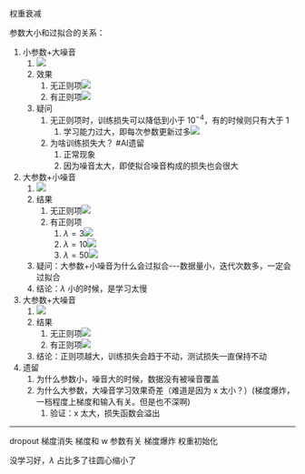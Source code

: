 权重衰减

参数大小和过拟合的关系：
1. 小参数+大噪音
	1. ![](附件/Pasted%20image%2020230424084001.png)
	2. 效果
		1. 无正则项![](附件/Pasted%20image%2020230424084341.png)
		2. 有正则项![](附件/Pasted%20image%2020230424084350.png)
	3. 疑问
		1. 无正则项时，训练损失可以降低到小于 $10^{-4}$，有的时候则只有大于 1
			1. 学习能力过大，即每次参数更新过多![](附件/Pasted%20image%2020230424091847.png)
		2. 为啥训练损失大？ #AI遗留 
			1. 正常现象
			2. 因为噪音太大，即使拟合噪音构成的损失也会很大
2. 大参数+小噪音
	1. ![](附件/Pasted%20image%2020230424092611.png)
	2. 结果
		1. 无正则项![](附件/Pasted%20image%2020230424092637.png)
		2. 有正则项
			1. $\lambda=3$![](附件/Pasted%20image%2020230424092812.png)
			2. $\lambda=10$![](附件/Pasted%20image%2020230424092833.png)
			3. $\lambda=50$![](附件/Pasted%20image%2020230424092850.png)
	3. 疑问：大参数+小噪音为什么会过拟合---数据量小，迭代次数多，一定会过拟合
	4. 结论：$\lambda$ 小的时候，是学习太慢
3. 大参数+大噪音
	1. ![](附件/Pasted%20image%2020230424094109.png)
	2. 结果
		1. 无正则项![](附件/Pasted%20image%2020230424094132.png)
		2. 有正则项![](附件/Pasted%20image%2020230424094154.png)
	3. 结论：正则项越大，训练损失会趋于不动，测试损失一直保持不动
4. 遗留
	1. 为什么参数小，噪音大的时候，数据没有被噪音覆盖
	2. 为什么大参数，大噪音学习效果奇差（难道是因为 x 太小？）(梯度爆炸，一档程度上梯度和输入有关。但是也不深啊)
		1. 验证：x 太大，损失函数会溢出


---
dropout
梯度消失   梯度和 w 参数有关
梯度爆炸
权重初始化

没学习好，$\lambda$ 占比多了往圆心缩小了